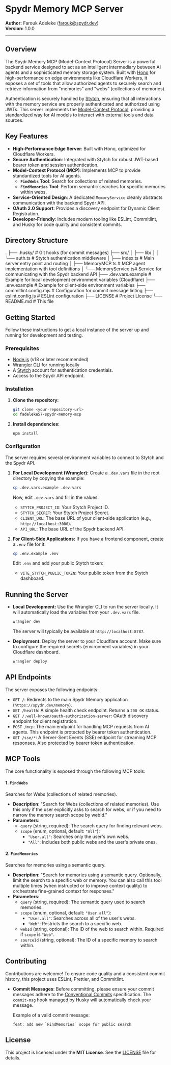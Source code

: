 # Spydr Memory MCP Server

**Author:** Farouk Adeleke (farouk@spydr.dev)  
**Version:** 1.0.0

---

## Overview

The Spydr Memory MCP (Model-Context Protocol) Server is a powerful backend service designed to act as an intelligent intermediary between AI agents and a sophisticated memory storage system. Built with [Hono](https://hono.dev/) for high-performance on edge environments like Cloudflare Workers, it exposes a set of tools that allow authorized agents to securely search and retrieve information from "memories" and "webs" (collections of memories).

Authentication is securely handled by [Stytch](https://stytch.com/), ensuring that all interactions with the memory service are properly authenticated and authorized using JWTs. This server implements the [Model-Context Protocol](https://modelcontext.protocol.ai/), providing a standardized way for AI models to interact with external tools and data sources.

## Key Features

* **High-Performance Edge Server**: Built with Hono, optimized for Cloudflare Workers.
* **Secure Authentication**: Integrated with Stytch for robust JWT-based bearer token and session authentication.
* **Model-Context Protocol (MCP)**: Implements MCP to provide standardized tools for AI agents.
    * **`FindWebs` Tool**: Search for collections of related memories.
    * **`FindMemories` Tool**: Perform semantic searches for specific memories within webs.
* **Service-Oriented Design**: A dedicated `MemoryService` cleanly abstracts communication with the backend Spydr API.
* **OAuth 2.0 Support**: Provides a discovery endpoint for Dynamic Client Registration.
* **Developer-Friendly**: Includes modern tooling like ESLint, Commitlint, and Husky for code quality and consistent commits.

## Directory Structure


.
├── .husky/             # Git hooks (for commit messages)
├── src/
│   ├── lib/
│   │   └── auth.ts     # Stytch authentication middleware
│   ├── index.ts        # Main server entry point and routing
│   ├── MemoryMCP.ts    # MCP agent implementation with tool definitions
│   └── MemoryService.ts# Service for communicating with the Spydr backend API
├── .dev.vars.example   # Example for local development environment variables (Cloudflare)
├── .env.example        # Example for client-side environment variables
├── commitlint.config.mjs # Configuration for commit message linting
├── eslint.config.js    # ESLint configuration
├── LICENSE             # Project License
└── README.md           # This file


## Getting Started

Follow these instructions to get a local instance of the server up and running for development and testing.

### Prerequisites

* [Node.js](https://nodejs.org/) (v18 or later recommended)
* [Wrangler CLI](https://developers.cloudflare.com/workers/wrangler/install-and-update/) for running locally
* A [Stytch](https://stytch.com/) account for authentication credentials.
* Access to the Spydr API endpoint.

### Installation

1.  **Clone the repository:**
    ```bash
    git clone <your-repository-url>
    cd fadeleke57-spydr-memory-mcp
    ```

2.  **Install dependencies:**
    ```bash
    npm install
    ```

### Configuration

The server requires several environment variables to connect to Stytch and the Spydr API.

1.  **For Local Development (Wrangler):**
    Create a `.dev.vars` file in the root directory by copying the example:
    ```bash
    cp .dev.vars.example .dev.vars
    ```
    Now, edit `.dev.vars` and fill in the values:
    * `STYTCH_PROJECT_ID`: Your Stytch Project ID.
    * `STYTCH_SECRET`: Your Stytch Project Secret.
    * `CLIENT_URL`: The base URL of your client-side application (e.g., `http://localhost:3000`).
    * `API_URL`: The base URL of the Spydr backend API.

2.  **For Client-Side Applications:**
    If you have a frontend component, create a `.env` file for it:
    ```bash
    cp .env.example .env
    ```
    Edit `.env` and add your public Stytch token:
    * `VITE_STYTCH_PUBLIC_TOKEN`: Your public token from the Stytch dashboard.

## Running the Server

* **Local Development:**
    Use the Wrangler CLI to run the server locally. It will automatically load the variables from your `.dev.vars` file.
    ```bash
    wrangler dev
    ```
    The server will typically be available at `http://localhost:8787`.

* **Deployment:**
    Deploy the server to your Cloudflare account. Make sure to configure the required secrets (environment variables) in your Cloudflare dashboard.
    ```bash
    wrangler deploy
    ```

## API Endpoints

The server exposes the following endpoints:

* `GET /`: Redirects to the main Spydr Memory application (`https://spydr.dev/memory`).
* `GET /health`: A simple health check endpoint. Returns a `200 OK` status.
* `GET /.well-known/oauth-authorization-server`: OAuth discovery endpoint for client registration.
* `POST /mcp`: The main endpoint for handling MCP requests from AI agents. This endpoint is protected by bearer token authentication.
* `GET /sse/*`: A Server-Sent Events (SSE) endpoint for streaming MCP responses. Also protected by bearer token authentication.

## MCP Tools

The core functionality is exposed through the following MCP tools:

#### 1. `FindWebs`
Searches for Webs (collections of related memories).

* **Description**: "Search for Webs (collections of related memories). Use this only if the user explicitly asks to search for webs, or if you need to narrow the memory search scope by webId."
* **Parameters**:
    * `query` (string, required): The search query for finding relevant webs.
    * `scope` (enum, optional, default: `"All"`):
        * `"User.all"`: Searches only the user's own webs.
        * `"All"`: Includes both public webs and the user's private ones.

#### 2. `FindMemories`
Searches for memories using a semantic query.

* **Description**: "Search for memories using a semantic query. Optionally, limit the search to a specific web or memory. You can also call this tool multiple times (when instructed or to improve context quality) to orchestrate fine-grained context for responses."
* **Parameters**:
    * `query` (string, required): The semantic query used to search memories.
    * `scope` (enum, optional, default: `"User.all"`):
        * `"User.all"`: Searches across all of the user's webs.
        * `"Web"`: Restricts the search to a specific web.
    * `webId` (string, optional): The ID of the web to search within. Required if `scope` is `"Web"`.
    * `sourceId` (string, optional): The ID of a specific memory to search within.

## Contributing

Contributions are welcome! To ensure code quality and a consistent commit history, this project uses ESLint, Prettier, and Commitlint.

* **Commit Messages**: Before committing, please ensure your commit messages adhere to the [Conventional Commits](https://www.conventionalcommits.org/) specification. The `commit-msg` hook managed by Husky will automatically check your message.

    Example of a valid commit message:
    ```
    feat: add new `FindMemories` scope for public search
    ```

## License

This project is licensed under the **MIT License**. See the [LICENSE](LICENSE) file for details.


